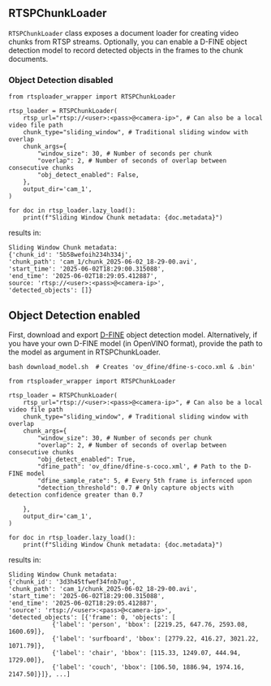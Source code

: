 ## RTSPChunkLoader
`RTSPChunkLoader` class exposes a document loader for creating video chunks from RTSP streams.
Optionally, you can enable a D-FINE object detection model to record detected objects in the frames to the chunk documents.

### Object Detection disabled
```
from rtsploader_wrapper import RTSPChunkLoader

rtsp_loader = RTSPChunkLoader(
    rtsp_url="rtsp://<user>:<pass>@<camera-ip>", # Can also be a local video file path
    chunk_type="sliding_window", # Traditional sliding window with overlap
    chunk_args={
        "window_size": 30, # Number of seconds per chunk
        "overlap": 2, # Number of seconds of overlap between consecutive chunks
        "obj_detect_enabled": False,
    },
    output_dir='cam_1',
)

for doc in rtsp_loader.lazy_load():
    print(f"Sliding Window Chunk metadata: {doc.metadata}")
```

results in:
```
Sliding Window Chunk metadata:
{'chunk_id': '5b58wefoih234h334j',
'chunk_path': 'cam_1/chunk_2025-06-02_18-29-00.avi',
'start_time': '2025-06-02T18:29:00.315088',
'end_time': '2025-06-02T18:29:05.412887',
source: 'rtsp://<user>:<pass>@<camera-ip>',
'detected_objects': []}
```


## Object Detection enabled
First, download and export [D-FINE](https://github.com/Peterande/D-FINE/tree/master) object detection model. Alternatively, if you have your own D-FINE model (in OpenVINO format), provide the path to the model as argument in RTSPChunkLoader.
```
bash download_model.sh  # Creates 'ov_dfine/dfine-s-coco.xml & .bin'
```

```
from rtsploader_wrapper import RTSPChunkLoader

rtsp_loader = RTSPChunkLoader(
    rtsp_url="rtsp://<user>:<pass>@<camera-ip>", # Can also be a local video file path
    chunk_type="sliding_window", # Traditional sliding window with overlap
    chunk_args={
        "window_size": 30, # Number of seconds per chunk
        "overlap": 2, # Number of seconds of overlap between consecutive chunks
        "obj_detect_enabled": True,
        "dfine_path": 'ov_dfine/dfine-s-coco.xml', # Path to the D-FINE model
        "dfine_sample_rate": 5, # Every 5th frame is infernced upon
        "detection_threshold": 0.7 # Only capture objects with detection confidence greater than 0.7

    },
    output_dir='cam_1',
)

for doc in rtsp_loader.lazy_load():
    print(f"Sliding Window Chunk metadata: {doc.metadata}")
```

results in:
```
Sliding Window Chunk metadata: 
{'chunk_id': '3d3h45tfwef34fnb7ug',
'chunk_path': 'cam_1/chunk_2025-06-02_18-29-00.avi',
'start_time': '2025-06-02T18:29:00.315088',
'end_time': '2025-06-02T18:29:05.412887',
'source': 'rtsp://<user>:<pass>@<camera-ip>',
'detected_objects': [{'frame': 0, 'objects': [
			{'label': 'person', 'bbox': [2219.25, 647.76, 2593.08, 1600.69]},
			{'label': 'surfboard', 'bbox': [2779.22, 416.27, 3021.22, 1071.79]},
			{'label': 'chair', 'bbox': [115.33, 1249.07, 444.94, 1729.00]},
			{'label': 'couch', 'bbox': [106.50, 1886.94, 1974.16, 2147.50]}]}, ...]
```
